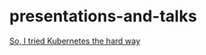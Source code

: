 # presentations-and-talks

[So, I tried Kubernetes the hard way](1-so-i-tried-Kubernetes-the-hard-way.pdf)
